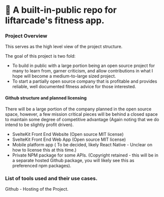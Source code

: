 # 👋 A built-in-public repo for liftarcade's fitness app.

### Project Overview
This serves as the high level view of the project structure.

The goal of this project is two fold:
 - To build in public with a large portion being an open source project for many to learn from, garner criticism, and allow contributions in what I hope will become a medium-to-large sized project.
 - To start a partially open source company that is profitable and provides reliable, well documented fitness advice for those interested.

#### Github structure and planned licensing
There will be a large portion of the company planned in the open source space, however, a few mission critical pieces will be behind a closed space to maintain some degree of competitive advantage (Again noting that we do intend to be slightly profit driven).
- SvelteKit Front End Website (Open source MIT license)
- SvelteKit Front End Web App (Open source MIT license)
- Mobile platform app ( To be decided, likely React Native - Unclear on how to license this at this time.)
- Private NPM package for some APIs. (Copyright retained - this will be in a separate hosted Github package, you will likely see this as preferenced npm packages).

### List of tools used and their use cases.
Github - Hosting of the Project.
